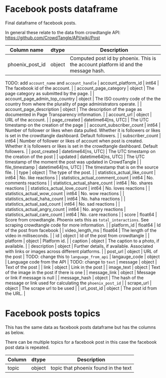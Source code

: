# Facebook posts dataframe
 
Final dataframe of facebook posts.

In general these relate to the data from crowdtangle API: https://github.com/CrowdTangle/API/wiki/Post

| Column name                            | dtype               | Description                                                                                                       | 
|----------------------------------------|---------------------| ------------------------------------------------------------------------------------------------------------------|
| phoenix_post_id                        | object              | Computed post id by phoenix. This is the account platform id and the message hash. |
TODO: add `account_name` and `account_handle`
| account_platform_id                    | int64               | The facebook id of the account. |
| account_page_category                  | object              | The page category as submitted by the page.  |
| account_page_admin_top_country         | object              | The ISO country code of the the country from where the plurality of page administrators operate. |
| account_page_description               | object              | The description of the page as documented in Page Transparency information. |
| account_url                            | object              | URL of the account. |
| page_created                           | datetime64[ns, UTC] | The UTC timestamp on the creation of the page |
| account_subscriber_count               | int64               | Number of follower or likes when data pulled. Whether it is followers or likes is set in the crowdtangle dashboard. Default followers.  |
| subscriber_count                       | int64               | Number of follower or likes of account when post is created. Whether it is followers or likes is set in the crowdtangle dashboard. Default followers.  |
| post_created                           | datetime64[ns, UTC] | The UTC timestamp on the creation of the post |
| updated                                | datetime64[ns, UTC] | The UTC timestamp of the moment the post was updated in CrowdTangle |
| file_timestamp                         | datetime64[ns, UTC] | The timestamp that is on the source file. |
| type                                   | object              | The type of the post. |
| statistics_actual_like_count           | int64               | No. like reactions |
| statistics_actual_comment_count        | int64               | No. comments reactions |
| statistics_actual_share_count          | int64               | No. shares reactions |
| statistics_actual_love_count           | int64               | No. loves reactions |
| statistics_actual_wow_count            | int64               | No. wow reactions |
| statistics_actual_haha_count           | int64               | No. haha reactions |
| statistics_actual_sad_count            | int64               | No. sad reactions |
| statistics_actual_angry_count          | int64               | No. angry reactions
| statistics_actual_care_count           | int64               | No. care reactions |
| score                                  | float64             | Score from crowdtangle. Phoenix sets this as `total_interactions`. See scraping crowdtangle code for more information. |
| platform_id                            | float64             | Id of the post from facebook |
| video_length_ms                        | float64             | The length of the video in milliseconds. |
| id                                     | object              | Id of the post from crowdtangle |
| platform                               | object              | Platform id. |
| caption                                | object              | The caption to a photo, if available. |
| description                            | object              | Further details, if available. Associated with links or images across different platforms. |
| post_url                               | object              | URL of the post |
TODO: change this to `language_from_api`
| langauge_code                          | object              | Language code from the API |
TODO: change to `text`
| message                                | object              | Text of the post |
| link                                   | object              | Link in the post |
| image_text                             | object              | Text of the image in the post if there is one |
| message_link                           | object              | Message or link if message is null  |
| message_hash                           | object              | The hash of the message or link used for calculating the `phoenix_post_id` |
| scrape_url                             | object              | The scrape url to be used |
| url_post_id                            | object              | The post id from the URL. |

# Facebook posts topics

This has the same data as facebook posts dataframe but has the columns as below.

There can be multiple topics for a facebook post in this case the facebook post data is repeated.

| Column                  | dtype          | Description |
|-------------------------|----------------|-------------|
| topic                   | object         | topic that phoenix found in the text |
